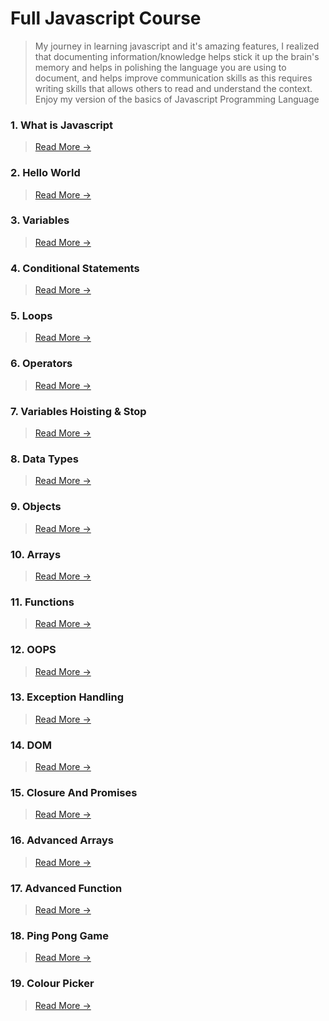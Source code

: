 # Full Javascript Course
> My journey in learning javascript and it's amazing features, I realized that documenting information/knowledge helps stick it up the brain's memory and helps in polishing the language you are using to document, and helps improve communication skills as this requires writing skills that allows others to read and understand the context. Enjoy my version of the basics of Javascript Programming Language

### 1. What is Javascript
> [Read More ->](https://github.com/lsmucassi/js_full_course/blob/main/1-javascript-intro/README.md)

### 2. Hello World
> [Read More ->](https://github.com/lsmucassi/js_full_course/blob/main/2-hello-world/README.md)

### 3. Variables
> [Read More ->](https://github.com/lsmucassi/js_full_course/blob/main/3-variables/README.md)

### 4. Conditional Statements
> [Read More ->](https://github.com/lsmucassi/js_full_course/blob/main/4-conditional-statements/README.md)

### 5. Loops
> [Read More ->](https://github.com/lsmucassi/js_full_course/blob/main/5-loops/README.md)

### 6. Operators
> [Read More ->](https://github.com/lsmucassi/js_full_course/blob/main/6-operators/README.md)

### 7. Variables Hoisting & Stop
> [Read More ->](https://github.com/lsmucassi/js_full_course/blob/main/7-hoisting/README.md)


### 8. Data Types
> [Read More ->](https://github.com/lsmucassi/js_full_course/blob/main/8-primitive-data-types/README.md)

### 9. Objects
> [Read More ->](https://github.com/lsmucassi/js_full_course/blob/main/9-objects/README.md)


### 10. Arrays
> [Read More ->](https://github.com/lsmucassi/js_full_course/blob/main/10-arrays/README.md)

### 11. Functions
> [Read More ->](https://github.com/lsmucassi/js_full_course/blob/main/11-functions/)

### 12. OOPS
> [Read More ->](https://github.com/lsmucassi/js_full_course/blob/main/7-hoisting/README.md)

### 13. Exception Handling
> [Read More ->](https://github.com/lsmucassi/js_full_course/blob/main/7-hoisting/README.md)

### 14. DOM
> [Read More ->](https://github.com/lsmucassi/js_full_course/blob/main/7-hoisting/README.md)

### 15. Closure And Promises
> [Read More ->](https://github.com/lsmucassi/js_full_course/blob/main/7-hoisting/README.md)

### 16. Advanced Arrays
> [Read More ->](https://github.com/lsmucassi/js_full_course/blob/main/7-hoisting/README.md)

### 17. Advanced Function
> [Read More ->](https://github.com/lsmucassi/js_full_course/blob/main/7-hoisting/README.md)

### 18. Ping Pong Game
> [Read More ->](https://github.com/lsmucassi/js_full_course/blob/main/7-hoisting/README.md)

### 19. Colour Picker
> [Read More ->](https://github.com/lsmucassi/js_full_course/blob/main/7-hoisting/README.md)